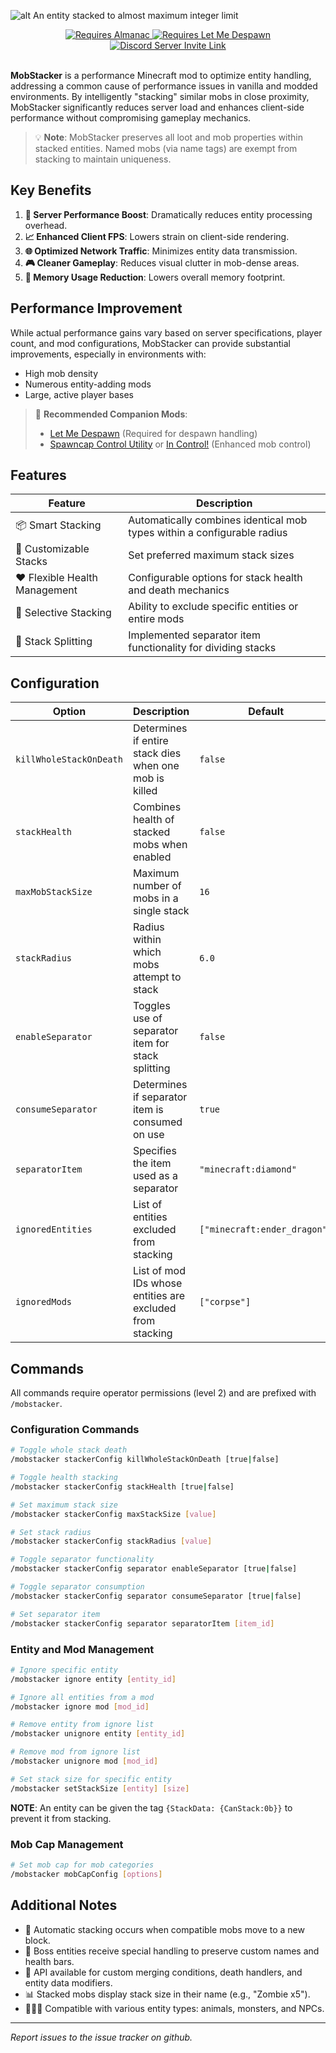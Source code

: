 ![alt An entity stacked to almost maximum integer limit](https://media.forgecdn.net/attachments/988/553/mobstacker-1.png)
<center>
<a href="https://modrinth.com/mod/almanac-lib">
<img src="https://i.ibb.co/hf7t4tz/req-al-mr-335x130.png" alt="Requires Almanac">
</a>
<a href="https://modrinth.com/mod/lmd">
<img src="https://i.ibb.co/HVg2LR9/req-lmd-mr-335x130.png" alt="Requires Let Me Despawn">
</a>
<a href="https://discord.gg/aPPEPJWG39" rel="nofollow">
<img src="https://i.ibb.co/GFT3JFP/req-discord-130x130.png" alt="Discord Server Invite Link">
</a>
</center>
<br>

**MobStacker** is a performance Minecraft mod to optimize entity handling, addressing a common cause of performance issues in vanilla and modded environments. By intelligently "stacking" similar mobs in close proximity, MobStacker significantly reduces server load and enhances client-side performance without compromising gameplay mechanics.

> 💡 **Note**: MobStacker preserves all loot and mob properties within stacked entities. Named mobs (via name tags) are exempt from stacking to maintain uniqueness.

## Key Benefits

1. **🚀 Server Performance Boost**: Dramatically reduces entity processing overhead.
2. **📈 Enhanced Client FPS**: Lowers strain on client-side rendering.
3. **🌐 Optimized Network Traffic**: Minimizes entity data transmission.
4. **🎮 Cleaner Gameplay**: Reduces visual clutter in mob-dense areas.
5. **💾 Memory Usage Reduction**: Lowers overall memory footprint.

## Performance Improvement

While actual performance gains vary based on server specifications, player count, and mod configurations, MobStacker can provide substantial improvements, especially in environments with:

- High mob density
- Numerous entity-adding mods
- Large, active player bases

> 🔗 **Recommended Companion Mods**:
> - [Let Me Despawn](https://www.curseforge.com/minecraft/mc-mods/let-me-despawn) (Required for despawn handling)
> - [Spawncap Control Utility](https://www.curseforge.com/minecraft/mc-mods/spawncapcontrolutility) or [In Control!](https://www.curseforge.com/minecraft/mc-mods/in-control) (Enhanced mob control)

## Features

| Feature | Description |
|---------|-------------|
| 📦 Smart Stacking | Automatically combines identical mob types within a configurable radius |
| 🔢 Customizable Stacks | Set preferred maximum stack sizes |
| ❤️ Flexible Health Management | Configurable options for stack health and death mechanics |
| 🚫 Selective Stacking | Ability to exclude specific entities or entire mods |
| 🔪 Stack Splitting | Implemented separator item functionality for dividing stacks |

## Configuration

| Option | Description | Default |
|--------|-------------|---------|
| `killWholeStackOnDeath` | Determines if entire stack dies when one mob is killed | `false` |
| `stackHealth` | Combines health of stacked mobs when enabled | `false` |
| `maxMobStackSize` | Maximum number of mobs in a single stack | `16` |
| `stackRadius` | Radius within which mobs attempt to stack | `6.0` |
| `enableSeparator` | Toggles use of separator item for stack splitting | `false` |
| `consumeSeparator` | Determines if separator item is consumed on use | `true` |
| `separatorItem` | Specifies the item used as a separator | `"minecraft:diamond"` |
| `ignoredEntities` | List of entities excluded from stacking | `["minecraft:ender_dragon"]` |
| `ignoredMods` | List of mod IDs whose entities are excluded from stacking | `["corpse"]` |

## Commands

All commands require operator permissions (level 2) and are prefixed with `/mobstacker`.

### Configuration Commands

```bash
# Toggle whole stack death
/mobstacker stackerConfig killWholeStackOnDeath [true|false]

# Toggle health stacking
/mobstacker stackerConfig stackHealth [true|false]

# Set maximum stack size
/mobstacker stackerConfig maxStackSize [value]

# Set stack radius
/mobstacker stackerConfig stackRadius [value]

# Toggle separator functionality
/mobstacker stackerConfig separator enableSeparator [true|false]

# Toggle separator consumption
/mobstacker stackerConfig separator consumeSeparator [true|false]

# Set separator item
/mobstacker stackerConfig separator separatorItem [item_id]
```

### Entity and Mod Management

```bash
# Ignore specific entity
/mobstacker ignore entity [entity_id]

# Ignore all entities from a mod
/mobstacker ignore mod [mod_id]

# Remove entity from ignore list
/mobstacker unignore entity [entity_id]

# Remove mod from ignore list
/mobstacker unignore mod [mod_id]

# Set stack size for specific entity
/mobstacker setStackSize [entity] [size]
```
**NOTE**: An entity can be given the tag `{StackData: {CanStack:0b}}` to prevent it from stacking.
### Mob Cap Management

```bash
# Set mob cap for mob categories
/mobstacker mobCapConfig [options]
```

## Additional Notes

- 🔄 Automatic stacking occurs when compatible mobs move to a new block.
- 👑 Boss entities receive special handling to preserve custom names and health bars.
- 🔌 API available for custom merging conditions, death handlers, and entity data modifiers.
- 📊 Stacked mobs display stack size in their name (e.g., "Zombie x5").
- 🐑🐷🧟 Compatible with various entity types: animals, monsters, and NPCs.

---

*Report issues to the issue tracker on github.*
